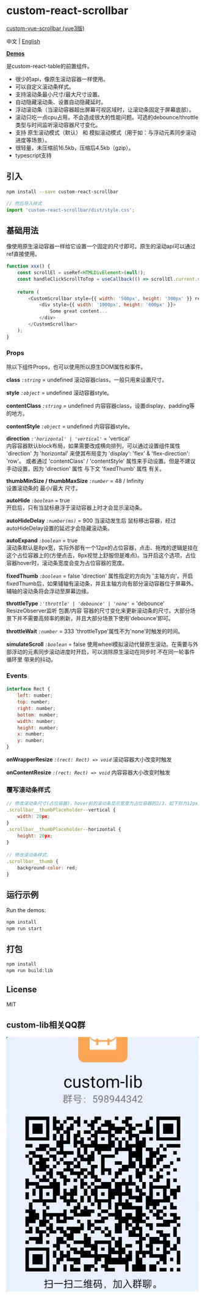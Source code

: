 custom-react-scrollbar
=========================

[custom-vue-scrollbar (vue3版)](https://github.com/custom-lib/custom-vue-scrollbar)

中文 | [English](https://github.com/custom-lib/custom-react-scrollbar/blob/main/READM.md)

**[Demos](https://custom-lib.github.io/custom-react-scrollbar/)**

是custom-react-table的前置组件。

* 很少的api，像原生滚动容器一样使用。
* 可以自定义滚动条样式。
* 支持滚动条最小尺寸/最大尺寸设置。
* 自动隐藏滚动条、设置自动隐藏延时。
* 浮动滚动条（当滚动容器超出屏幕可视区域时，让滚动条固定于屏幕底部）。
* 滚动只吃一点cpu占用，不会造成很大的性能问题。可选的debounce/throttle类型与时间监听滚动容器尺寸变化。
* 支持 原生滚动模式（默认） 和 模拟滚动模式（用于如：与浮动元素同步滚动进度等场景）。
* 很轻量，未压缩前16.5kb，压缩后4.5kb（gzip）。
* typescript支持

## 引入

```bash
npm install --save custom-react-scrollbar
```

```javascript
// 然后导入样式
import 'custom-react-scrollbar/dist/style.css';
```

## 基础用法

像使用原生滚动容器一样给它设置一个固定的尺寸即可。原生的滚动api可以通过ref直接使用。

```javascript
function xxx() {
    const scrollEl = useRef<HTMLDivElement>(null!);
    const handleClickScrollToTop = useCallback(() => scrollEl.current.scrollTo({ top: 0, behavior: 'smooth' }), []);

    return (
        <CustomScrollbar style={{ width: '500px', height: '300px' }} ref={scrollEl}>
            <div style={{ width: '1000px', height: '600px' }}>
                Some great content...
            </div>
        </CustomScrollbar>
    );
}
```

### Props

除以下组件Props，也可以使用所以原生DOM属性和事件。

**class** _`:string`_ = undefined
滚动容器class，一般只用来设置尺寸。

**style** _`:object`_ = undefined
滚动容器style。

**contentClass** _`:string`_ = undefined
内容容器class，设置display、padding等的地方。

**contentStyle** _`:object`_ = undefined
内容容器style。

**direction** _`:'horizontal' | 'vertical'`_ = 'vertical'  
内容容器默认block布局，如果需要改成横向排列，可以通过设置组件属性 'direction' 为 'horizontal' 来使其布局变为 'display': 'flex' & 'flex-direction': 'row'。 或者通过 'contentClass' / 'contentStyle' 属性来手动设置。但是不建议手动设置，因为 'direction' 属性 与下文 'fixedThumb' 属性 有关。

**thumbMinSize / thumbMaxSize** _`:number`_ = 48 / Infinity  
设置滚动条的 最小/最大 尺寸。

**autoHide** _`:boolean`_ = true  
开启后，只有当鼠标悬浮于滚动容器上时才会显示滚动条。

**autoHideDelay** _`:number(ms)`_ = 900
当滚动发生后 鼠标移出容器，经过autoHideDelay设置的延迟才会隐藏滚动条。

**autoExpand** _`:boolean`_ = true  
滚动条默认是8px宽，实际外部有一个12px的占位容器，点击、拖拽的逻辑是挂在这个占位容器上的(方便点击，8px视觉上舒服但是难点)。当开启这个选项，占位容器hover时，滚动条宽度会变为占位容器的宽度。

**fixedThumb** _`:boolean`_ = false
'direction' 属性指定的方向为 '主轴方向'。开启fixedThumb后，如果辅轴有滚动条，并且主轴方向有部分滚动容器位于屏幕外。辅轴的滚动条将会浮动至屏幕边缘。

**throttleType** _`:'throttle' | 'debounce' | 'none'`_ = 'debounce'
ResizeObserver监听 包裹/内容 容器的尺寸变化来更新滚动条的尺寸。大部分场景下并不需要高频率的刷新，并且大部分场景下使用'debounce'即可。

**throttleWait** _`:number`_ = 333
'throttleType'属性不为'none'时触发的时间。

**simulateScroll** _`:boolean`_ = false
使用wheel模拟滚动代替原生滚动。在需要与外部浮动的元素同步滚动进度时开启，可以消除原生滚动在同步时 不在同一轮事件循环里 带来的抖动。

### Events

```javascript
interface Rect {
    left: number;
    top: number;
    right: number;
    bottom: number;
    width: number;
    height: number;
    x: number;
    y: number;
}
```

**onWrapperResize** _`:(rect: Rect) => void`_
滚动容器大小改变时触发

**onContentResize** _`:(rect: Rect) => void`_
内容容器大小改变时触发

### 覆写滚动条样式

```javascript
// 修改滚动条尺寸(占位容器)，hover前的滚动条显示宽度为占位容器的2/3，如下则为12px。
.scrollbar__thumbPlaceholder--vertical {
    width: 20px;
}
.scrollbar__thumbPlaceholder--horizontal {
    height: 20px;
}

// 修改滚动条样式。
.scrollbar__thumb {
    background-color: red;
}
```

## 运行示例

Run the demos:
```bash
npm install
npm run start
```

## 打包

```bash
npm install
npm run build:lib
```

## License

MIT


## custom-lib相关QQ群

![image](https://github.com/custom-lib/custom-react-scrollbar/blob/main/website/assets/qrCode.jpg)
